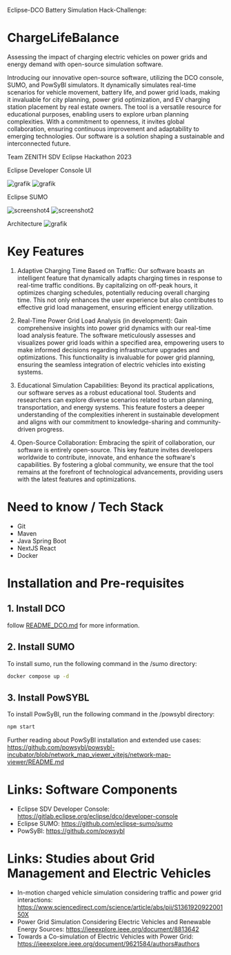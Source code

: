 Eclipse-DCO Battery Simulation Hack-Challenge:

# ChargeLifeBalance

Assessing the impact of charging electric vehicles on power grids and energy demand with open-source simulation software. 

Introducing our innovative open-source software, utilizing the DCO console, SUMO, and PowSyBl simulators. It dynamically simulates real-time scenarios for vehicle movement, battery life, and power grid loads, making it invaluable for city planning, power grid optimization, and EV charging station placement by real estate owners. The tool is a versatile resource for educational purposes, enabling users to explore urban planning complexities. With a commitment to openness, it invites global collaboration, ensuring continuous improvement and adaptability to emerging technologies. Our software is a solution shaping a sustainable and interconnected future.

Team ZENITH
SDV Eclipse Hackathon 2023

Eclipse Developer Console UI

![grafik](docs/images/PLB_1.png)
![grafik](docs/images/PLB_2.png)

Eclipse SUMO

![screenshot4](docs/images/sumo_3.png)
![screenshot2](docs/images/sumo_1.png)

Architecture
![grafik](docs/images/CLB_diagram.svg "System Diagram: Eclipse Developer Console DCO")

# Key Features

1. Adaptive Charging Time Based on Traffic:
Our software boasts an intelligent feature that dynamically adapts charging times in response to real-time traffic conditions. By capitalizing on off-peak hours, it optimizes charging schedules, potentially reducing overall charging time. This not only enhances the user experience but also contributes to effective grid load management, ensuring efficient energy utilization.

2. Real-Time Power Grid Load Analysis (in development):
Gain comprehensive insights into power grid dynamics with our real-time load analysis feature. The software meticulously assesses and visualizes power grid loads within a specified area, empowering users to make informed decisions regarding infrastructure upgrades and optimizations. This functionality is invaluable for power grid planning, ensuring the seamless integration of electric vehicles into existing systems.

3. Educational Simulation Capabilities:
Beyond its practical applications, our software serves as a robust educational tool. Students and researchers can explore diverse scenarios related to urban planning, transportation, and energy systems. This feature fosters a deeper understanding of the complexities inherent in sustainable development and aligns with our commitment to knowledge-sharing and community-driven progress.

4. Open-Source Collaboration:
Embracing the spirit of collaboration, our software is entirely open-source. This key feature invites developers worldwide to contribute, innovate, and enhance the software's capabilities. By fostering a global community, we ensure that the tool remains at the forefront of technological advancements, providing users with the latest features and optimizations.


# Need to know / Tech Stack

- Git
- Maven
- Java Spring Boot
- NextJS React
- Docker

# Installation and Pre-requisites

## 1. Install DCO
  follow [README_DCO.md](./README_DCO.md) for more information.

## 2. Install SUMO

To install sumo, run the following command in the /sumo directory:

```bash
docker compose up -d
```

## 3. Install PowSYBL

To install PowSyBl, run the following command in the /powsybl directory:

```bash
npm start
```

Further reading about PowSyBl installation and extended use cases: https://github.com/powsybl/powsybl-incubator/blob/network_map_viewer_vitejs/network-map-viewer/README.md

# Links: Software Components

- Eclipse SDV Developer Console: https://gitlab.eclipse.org/eclipse/dco/developer-console
- Eclipse SUMO: https://github.com/eclipse-sumo/sumo
- PowSyBI: https://github.com/powsybl

# Links: Studies about Grid Management and Electric Vehicles

- In-motion charged vehicle simulation considering traffic and power grid interactions: https://www.sciencedirect.com/science/article/abs/pii/S136192092200150X 
- Power Grid Simulation Considering Electric Vehicles and Renewable Energy Sources: https://ieeexplore.ieee.org/document/8813642
- Towards a Co-simulation of Electric Vehicles with Power Grid: https://ieeexplore.ieee.org/document/9621584/authors#authors
